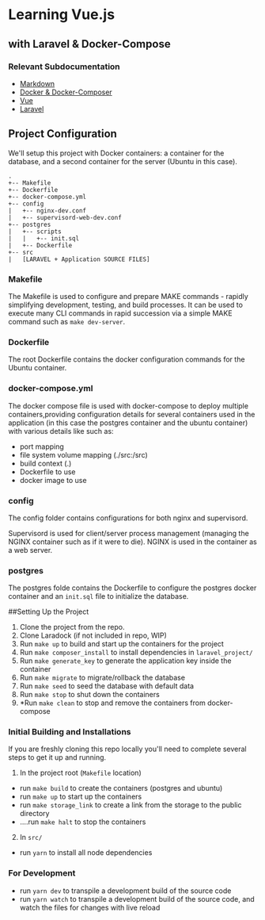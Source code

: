 # Learning Vue.js
## with Laravel & Docker-Compose

### Relevant Subdocumentation
* [Markdown](documents/markdown.md)
* [Docker & Docker-Composer](documents/docker-docker-composer.md)
* [Vue](documents/vue.md)
* [Laravel](documents/laravel.md)

## Project Configuration

We'll setup this project with Docker containers: a container for the database, and a second container for the server (Ubuntu in this case).

```
.
+-- Makefile
+-- Dockerfile
+-- docker-compose.yml
+-- config
|   +-- nginx-dev.conf
|   +-- supervisord-web-dev.conf
+-- postgres
|   +-- scripts
|   |   +-- init.sql
|   +-- Dockerfile
+-- src
|   [LARAVEL + Application SOURCE FILES]
```

### Makefile
The Makefile is used to configure and prepare MAKE commands - rapidly simplifying development, testing, and build processes. It can be used to execute many CLI commands in rapid succession via a simple MAKE command such as `make dev-server`.

### Dockerfile
The root Dockerfile contains the docker configuration commands for the Ubuntu container.

### docker-compose.yml
The docker compose file is used with docker-compose to deploy multiple containers,providing configuration details for several containers used in the application (in this case the postgres container and the ubuntu container) with various details like such as:

* port mapping
* file system volume mapping (./src:/src)
* build context (.)
* Dockerfile to use
* docker image to use

### config
The config folder contains configurations for both nginx and supervisord.

Supervisord is used for client/server process management (managing the NGINX container such as if it were to die). NGINX is used in the container as a web server.

### postgres
The postgres folde contains the Dockerfile to configure the postgres docker container and an `init.sql` file to initialize the database.


##Setting Up the Project

1. Clone the project from the repo.
2. Clone Laradock (if not included in repo, WIP)
3. Run `make up` to build and start up the containers for the project
3. Run `make composer_install` to install dependencies in `laravel_project/`
4. Run `make generate_key` to generate the application key inside the container
5. Run `make migrate` to migrate/rollback the database
6. Run `make seed` to seed the database with default data
7. Run `make stop` to shut down the containers
8. *Run `make clean` to stop and remove the containers from docker-compose


### Initial Building and Installations

If you are freshly cloning this repo locally you'll need to complete several steps to get it up and running.

1. In the project root (`Makefile` location)
  * run `make build` to create the containers (postgres and ubuntu)
  * run `make up` to start up the containers
  * run `make storage_link` to create a link from the storage to the public directory
  * ....run `make halt` to stop the containers
2. In `src/`
  * run `yarn` to install all node dependencies

### For Development

* run `yarn dev` to transpile a development build of the source code
* run `yarn watch` to transpile a development build of the source code, and watch the files for changes with live reload